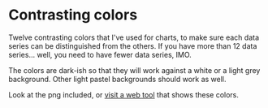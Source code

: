 Contrasting colors
==================

Twelve contrasting colors that I've used for charts, to make sure each data series can be distinguished from the others. If you have more than 12 data series... well, you need to have fewer data series, IMO.

The colors are dark-ish so that they will work against a white or a light grey background. Other light pastel backgrounds should work as well.

Look at the png included, or [visit a web tool](http://www.colorcombos.com/combomaker.html?design=squares&output_width=70&size_option=element&colors=BB2114,0C5966,BA7814,4459AB,6B3838,B8327B,2B947F,0D83B5,684287,8C962C,92289E,242D7D&background_color=FFFFFF&show_hex_flag=Y) that shows these colors.
